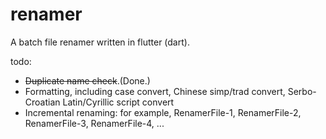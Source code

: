 # renamer

A batch file renamer written in flutter (dart).

todo:
- ~~Duplicate name check~~.(Done.)
- Formatting, including case convert, Chinese simp/trad convert, Serbo-Croatian Latin/Cyrillic script convert
- Incremental renaming: for example, RenamerFile-1, RenamerFile-2, RenamerFile-3, RenamerFile-4, ...